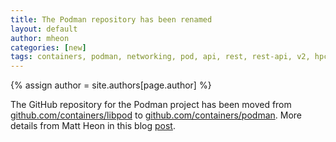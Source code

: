 ```yaml
---
title: The Podman repository has been renamed
layout: default
author: mheon 
categories: [new]
tags: containers, podman, networking, pod, api, rest, rest-api, v2, hpc
---
```

{% assign author = site.authors[page.author] %}

The GitHub repository for the Podman project has been moved from [github.com/containers/libpod](github.com/containers/libpod) to [github.com/containers/podman](github.com/containers/podman).  More details from Matt Heon in this blog [post](https://podman.io/blogs/2020/07/07/repo-rename.html).
